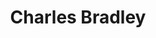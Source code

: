 ---
title: "Charles Bradley"
summary: "Charles Edward Bradley was an American singer. After years of obscurity and a part-time music career, Bradley came to prominence in his early 50s. His performances and recording style were consistent with the revivalist approach of his main label Daptone Records, celebrating the feel of funk and soul music from the 1960s and 1970s. One review said he \"echoes the evocative delivery of Otis Redding\".Called \"The Screaming Eagle of Soul\", Bradley was the subject of the documentary Soul of America which premiered at South by Southwest in 2012."
image: "charles-bradley.jpg"
apple_music_artist_url: "https://music.apple.com/gb/artist/charles-bradley/206064023"
wikipedia_url: "https://en.wikipedia.org/wiki/Charles_Bradley_(singer)"
---